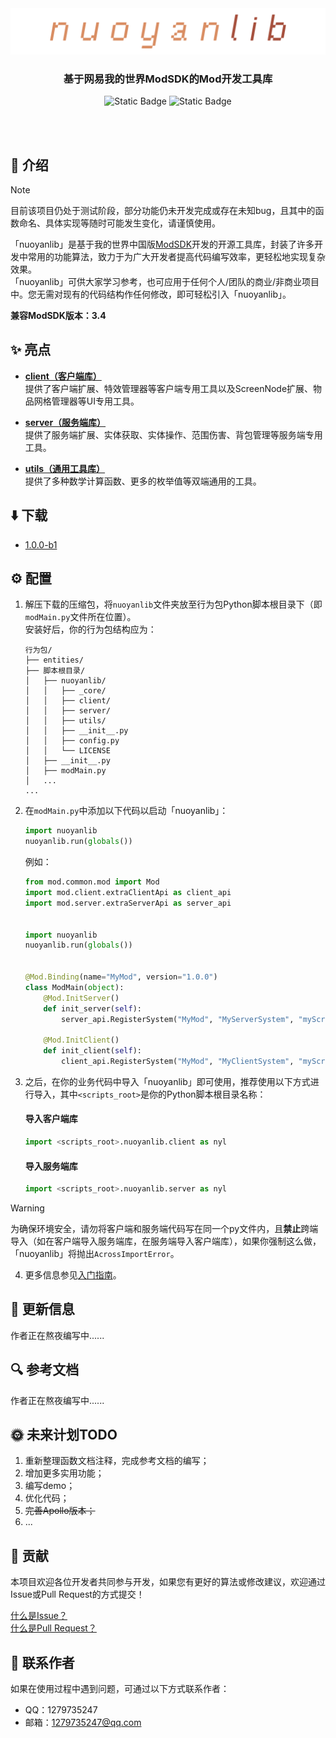 <div align="center">

  <img src="/img/logo/logo.png" alt="logo">

  <h3 align="center">基于网易我的世界ModSDK的Mod开发工具库</h3>

  ![Static Badge](https://img.shields.io/badge/license-BSD--3-blue) ![Static Badge](https://img.shields.io/badge/ModSDK-3.5-green)

</div>

<br></br>

## 💼 介绍

> [!NOTE]  
> 目前该项目仍处于测试阶段，部分功能仍未开发完成或存在未知bug，且其中的函数命名、具体实现等随时可能发生变化，请谨慎使用。

「nuoyanlib」是基于我的世界中国版[ModSDK](https://mc.163.com/dev/index.html)开发的开源工具库，封装了许多开发中常用的功能算法，致力于为广大开发者提高代码编写效率，更轻松地实现复杂效果。  
「nuoyanlib」可供大家学习参考，也可应用于任何个人/团队的商业/非商业项目中。您无需对现有的代码结构作任何修改，即可轻松引入「nuoyanlib」。  

**兼容ModSDK版本：3.4**


## ✨ 亮点

- [**client（客户端库）**](/nuoyanlib/client)  
  提供了客户端扩展、特效管理器等客户端专用工具以及ScreenNode扩展、物品网格管理器等UI专用工具。  


- [**server（服务端库）**](/nuoyanlib/server)  
  提供了服务端扩展、实体获取、实体操作、范围伤害、背包管理等服务端专用工具。


- [**utils（通用工具库）**](/nuoyanlib/utils)  
  提供了多种数学计算函数、更多的枚举值等双端通用的工具。


## ⬇️ 下载

- [1.0.0-b1](https://gitee.com/charming-lee/nuoyanLib/releases/tag/1.0.0-b1)


## ⚙️ 配置

1. 解压下载的压缩包，将`nuoyanlib`文件夹放至行为包Python脚本根目录下（即`modMain.py`文件所在位置）。  
    安装好后，你的行为包结构应为： 
    ```
    行为包/  
    ├── entities/  
    ├── 脚本根目录/  
    │   ├── nuoyanlib/  
    │   │   ├── _core/  
    │   │   ├── client/  
    │   │   ├── server/  
    │   │   ├── utils/  
    │   │   ├── __init__.py  
    │   │   ├── config.py  
    │   │   └── LICENSE  
    │   ├── __init__.py  
    │   ├── modMain.py  
    │   ...  
    ...
    ```
2. 在`modMain.py`中添加以下代码以启动「nuoyanlib」：
    ```python
    import nuoyanlib
    nuoyanlib.run(globals())
    ```
    例如：
    ```python
    from mod.common.mod import Mod
    import mod.client.extraClientApi as client_api
    import mod.server.extraServerApi as server_api
   
   
    import nuoyanlib
    nuoyanlib.run(globals())


    @Mod.Binding(name="MyMod", version="1.0.0")
    class ModMain(object):
        @Mod.InitServer()
        def init_server(self):
            server_api.RegisterSystem("MyMod", "MyServerSystem", "myScripts.myServerSystem.MyServerSystem")
    
        @Mod.InitClient()
        def init_client(self):
            client_api.RegisterSystem("MyMod", "MyClientSystem", "myScripts.myClientSystem.MyClientSystem")
    ```
3. 之后，在你的业务代码中导入「nuoyanlib」即可使用，推荐使用以下方式进行导入，其中`<scripts_root>`是你的Python脚本根目录名称：
    #### 导入客户端库
    ```python
    import <scripts_root>.nuoyanlib.client as nyl
    ```
    #### 导入服务端库
    ```python
    import <scripts_root>.nuoyanlib.server as nyl
    ```
> [!WARNING]  
> 为确保环境安全，请勿将客户端和服务端代码写在同一个py文件内，且**禁止**跨端导入（如在客户端导入服务端库，在服务端导入客户端库），如果你强制这么做，「nuoyanlib」将抛出`AcrossImportError`。
4. 更多信息参见[入门指南](/docs/入门指南.md)。


## 🎉 更新信息

作者正在熬夜编写中......


## 🔍 参考文档

作者正在熬夜编写中......


## 🌞 未来计划TODO

1. 重新整理函数文档注释，完成参考文档的编写；
2. 增加更多实用功能；
3. 编写demo；
4. 优化代码；
5. ~~完善Apollo版本；~~
6. ...


## 👑 贡献

本项目欢迎各位开发者共同参与开发，如果您有更好的算法或修改建议，欢迎通过Issue或Pull Request的方式提交！

[什么是Issue？](https://help.gitee.com/base/issue/intro)  
[什么是Pull Request？](https://help.gitee.com/base/pullrequest/intro)


## 👴 联系作者

如果在使用过程中遇到问题，可通过以下方式联系作者：

- QQ：1279735247
- 邮箱：1279735247@qq.com